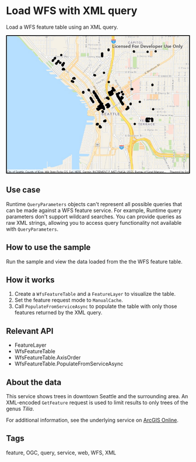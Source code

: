 # Load WFS with XML query

Load a WFS feature table using an XML query.

![Image of load WFS with XML query](WfsXmlQuery.jpg)

## Use case

Runtime `QueryParameters` objects can't represent all possible queries that can be made against a WFS feature service. For example, Runtime query parameters don't support wildcard searches. You can provide queries as raw XML strings, allowing you to access query functionality not available with `QueryParameters`.

## How to use the sample

Run the sample and view the data loaded from the the WFS feature table.

## How it works

1. Create a `WfsFeatureTable` and a `FeatureLayer` to visualize the table.
2. Set the feature request mode to `ManualCache`.
3. Call `PopulateFromServiceAsync` to populate the table with only those features returned by the XML query.

## Relevant API

* FeatureLayer
* WfsFeatureTable
* WfsFeatureTable.AxisOrder
* WfsFeatureTable.PopulateFromServiceAsync

## About the data

This service shows trees in downtown Seattle and the surrounding area. An XML-encoded `GetFeature` request is used to limit results to only trees of the genus *Tilia*.

For additional information, see the underlying service on [ArcGIS Online](https://arcgisruntime.maps.arcgis.com/home/item.html?id=1b81d35c5b0942678140efc29bc25391).

## Tags

feature, OGC, query, service, web, WFS, XML
